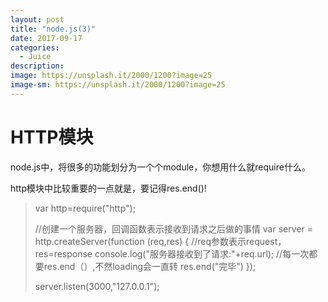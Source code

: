 ```yaml
---
layout: post
title: "node.js(3)"
date: 2017-09-17
categories:
  - Juice
description: 
image: https://unsplash.it/2000/1200?image=25
image-sm: https://unsplash.it/2000/1200?image=25
---
```


<h1>HTTP模块</h1>

<p>node.js中，将很多的功能划分为一个个module，你想用什么就require什么。</p>

<p>http模块中比较重要的一点就是，要记得res.end()!</p>

<blockquote>
var http=require("http");

//创建一个服务器，回调函数表示接收到请求之后做的事情
var server = http.createServer(function (req,res) {
    //req参数表示request，res=response
    console.log("服务器接收到了请求:"+req.url);
    //每一次都要res.end（）,不然loading会一直转
    res.end("完毕")
});

server.listen(3000,"127.0.0.1");
</blockquote>

